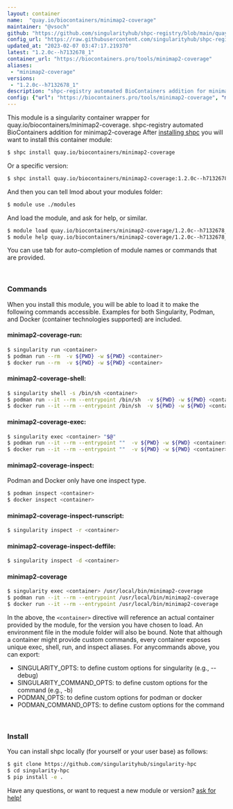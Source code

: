 ```yaml
---
layout: container
name:  "quay.io/biocontainers/minimap2-coverage"
maintainer: "@vsoch"
github: "https://github.com/singularityhub/shpc-registry/blob/main/quay.io/biocontainers/minimap2-coverage/container.yaml"
config_url: "https://raw.githubusercontent.com/singularityhub/shpc-registry/main/quay.io/biocontainers/minimap2-coverage/container.yaml"
updated_at: "2023-02-07 03:47:17.219370"
latest: "1.2.0c--h7132678_1"
container_url: "https://biocontainers.pro/tools/minimap2-coverage"
aliases:
 - "minimap2-coverage"
versions:
 - "1.2.0c--h7132678_1"
description: "shpc-registry automated BioContainers addition for minimap2-coverage"
config: {"url": "https://biocontainers.pro/tools/minimap2-coverage", "maintainer": "@vsoch", "description": "shpc-registry automated BioContainers addition for minimap2-coverage", "latest": {"1.2.0c--h7132678_1": "sha256:7d1b30706d8c3d12c97fda057cf7278cca18cad4548f62a12150c2f4e9cedd73"}, "tags": {"1.2.0c--h7132678_1": "sha256:7d1b30706d8c3d12c97fda057cf7278cca18cad4548f62a12150c2f4e9cedd73"}, "docker": "quay.io/biocontainers/minimap2-coverage", "aliases": {"minimap2-coverage": "/usr/local/bin/minimap2-coverage"}}
---
```


This module is a singularity container wrapper for quay.io/biocontainers/minimap2-coverage.
shpc-registry automated BioContainers addition for minimap2-coverage
After [installing shpc](#install) you will want to install this container module:


```bash
$ shpc install quay.io/biocontainers/minimap2-coverage
```

Or a specific version:

```bash
$ shpc install quay.io/biocontainers/minimap2-coverage:1.2.0c--h7132678_1
```

And then you can tell lmod about your modules folder:

```bash
$ module use ./modules
```

And load the module, and ask for help, or similar.

```bash
$ module load quay.io/biocontainers/minimap2-coverage/1.2.0c--h7132678_1
$ module help quay.io/biocontainers/minimap2-coverage/1.2.0c--h7132678_1
```

You can use tab for auto-completion of module names or commands that are provided.

<br>

### Commands

When you install this module, you will be able to load it to make the following commands accessible.
Examples for both Singularity, Podman, and Docker (container technologies supported) are included.

#### minimap2-coverage-run:

```bash
$ singularity run <container>
$ podman run --rm  -v ${PWD} -w ${PWD} <container>
$ docker run --rm  -v ${PWD} -w ${PWD} <container>
```

#### minimap2-coverage-shell:

```bash
$ singularity shell -s /bin/sh <container>
$ podman run --it --rm --entrypoint /bin/sh  -v ${PWD} -w ${PWD} <container>
$ docker run --it --rm --entrypoint /bin/sh  -v ${PWD} -w ${PWD} <container>
```

#### minimap2-coverage-exec:

```bash
$ singularity exec <container> "$@"
$ podman run --it --rm --entrypoint ""  -v ${PWD} -w ${PWD} <container> "$@"
$ docker run --it --rm --entrypoint ""  -v ${PWD} -w ${PWD} <container> "$@"
```

#### minimap2-coverage-inspect:

Podman and Docker only have one inspect type.

```bash
$ podman inspect <container>
$ docker inspect <container>
```

#### minimap2-coverage-inspect-runscript:

```bash
$ singularity inspect -r <container>
```

#### minimap2-coverage-inspect-deffile:

```bash
$ singularity inspect -d <container>
```


#### minimap2-coverage

```bash
$ singularity exec <container> /usr/local/bin/minimap2-coverage
$ podman run --it --rm --entrypoint /usr/local/bin/minimap2-coverage   -v ${PWD} -w ${PWD} <container> -c " $@"
$ docker run --it --rm --entrypoint /usr/local/bin/minimap2-coverage   -v ${PWD} -w ${PWD} <container> -c " $@"
```



In the above, the `<container>` directive will reference an actual container provided
by the module, for the version you have chosen to load. An environment file in the
module folder will also be bound. Note that although a container
might provide custom commands, every container exposes unique exec, shell, run, and
inspect aliases. For anycommands above, you can export:

 - SINGULARITY_OPTS: to define custom options for singularity (e.g., --debug)
 - SINGULARITY_COMMAND_OPTS: to define custom options for the command (e.g., -b)
 - PODMAN_OPTS: to define custom options for podman or docker
 - PODMAN_COMMAND_OPTS: to define custom options for the command

<br>

### Install

You can install shpc locally (for yourself or your user base) as follows:

```bash
$ git clone https://github.com/singularityhub/singularity-hpc
$ cd singularity-hpc
$ pip install -e .
```

Have any questions, or want to request a new module or version? [ask for help!](https://github.com/singularityhub/singularity-hpc/issues)